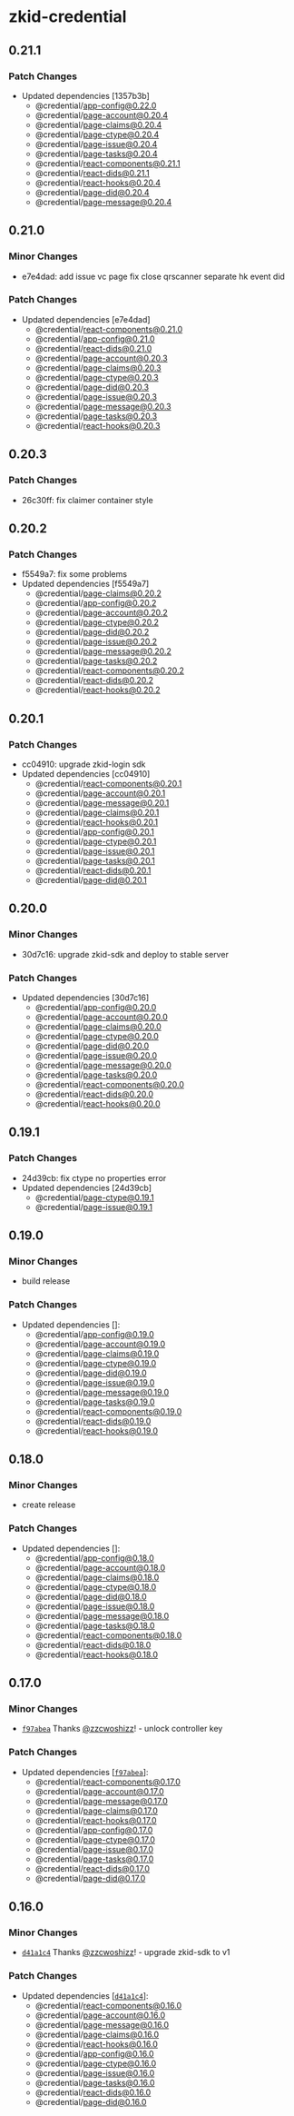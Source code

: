 # zkid-credential

## 0.21.1

### Patch Changes

- Updated dependencies [1357b3b]
  - @credential/app-config@0.22.0
  - @credential/page-account@0.20.4
  - @credential/page-claims@0.20.4
  - @credential/page-ctype@0.20.4
  - @credential/page-issue@0.20.4
  - @credential/page-tasks@0.20.4
  - @credential/react-components@0.21.1
  - @credential/react-dids@0.21.1
  - @credential/react-hooks@0.20.4
  - @credential/page-did@0.20.4
  - @credential/page-message@0.20.4

## 0.21.0

### Minor Changes

- e7e4dad: add issue vc page
  fix close qrscanner
  separate hk event did

### Patch Changes

- Updated dependencies [e7e4dad]
  - @credential/react-components@0.21.0
  - @credential/app-config@0.21.0
  - @credential/react-dids@0.21.0
  - @credential/page-account@0.20.3
  - @credential/page-claims@0.20.3
  - @credential/page-ctype@0.20.3
  - @credential/page-did@0.20.3
  - @credential/page-issue@0.20.3
  - @credential/page-message@0.20.3
  - @credential/page-tasks@0.20.3
  - @credential/react-hooks@0.20.3

## 0.20.3

### Patch Changes

- 26c30ff: fix claimer container style

## 0.20.2

### Patch Changes

- f5549a7: fix some problems
- Updated dependencies [f5549a7]
  - @credential/page-claims@0.20.2
  - @credential/app-config@0.20.2
  - @credential/page-account@0.20.2
  - @credential/page-ctype@0.20.2
  - @credential/page-did@0.20.2
  - @credential/page-issue@0.20.2
  - @credential/page-message@0.20.2
  - @credential/page-tasks@0.20.2
  - @credential/react-components@0.20.2
  - @credential/react-dids@0.20.2
  - @credential/react-hooks@0.20.2

## 0.20.1

### Patch Changes

- cc04910: upgrade zkid-login sdk
- Updated dependencies [cc04910]
  - @credential/react-components@0.20.1
  - @credential/page-account@0.20.1
  - @credential/page-message@0.20.1
  - @credential/page-claims@0.20.1
  - @credential/react-hooks@0.20.1
  - @credential/app-config@0.20.1
  - @credential/page-ctype@0.20.1
  - @credential/page-issue@0.20.1
  - @credential/page-tasks@0.20.1
  - @credential/react-dids@0.20.1
  - @credential/page-did@0.20.1

## 0.20.0

### Minor Changes

- 30d7c16: upgrade zkid-sdk and deploy to stable server

### Patch Changes

- Updated dependencies [30d7c16]
  - @credential/app-config@0.20.0
  - @credential/page-account@0.20.0
  - @credential/page-claims@0.20.0
  - @credential/page-ctype@0.20.0
  - @credential/page-did@0.20.0
  - @credential/page-issue@0.20.0
  - @credential/page-message@0.20.0
  - @credential/page-tasks@0.20.0
  - @credential/react-components@0.20.0
  - @credential/react-dids@0.20.0
  - @credential/react-hooks@0.20.0

## 0.19.1

### Patch Changes

- 24d39cb: fix ctype no properties error
- Updated dependencies [24d39cb]
  - @credential/page-ctype@0.19.1
  - @credential/page-issue@0.19.1

## 0.19.0

### Minor Changes

- build release

### Patch Changes

- Updated dependencies []:
  - @credential/app-config@0.19.0
  - @credential/page-account@0.19.0
  - @credential/page-claims@0.19.0
  - @credential/page-ctype@0.19.0
  - @credential/page-did@0.19.0
  - @credential/page-issue@0.19.0
  - @credential/page-message@0.19.0
  - @credential/page-tasks@0.19.0
  - @credential/react-components@0.19.0
  - @credential/react-dids@0.19.0
  - @credential/react-hooks@0.19.0

## 0.18.0

### Minor Changes

- create release

### Patch Changes

- Updated dependencies []:
  - @credential/app-config@0.18.0
  - @credential/page-account@0.18.0
  - @credential/page-claims@0.18.0
  - @credential/page-ctype@0.18.0
  - @credential/page-did@0.18.0
  - @credential/page-issue@0.18.0
  - @credential/page-message@0.18.0
  - @credential/page-tasks@0.18.0
  - @credential/react-components@0.18.0
  - @credential/react-dids@0.18.0
  - @credential/react-hooks@0.18.0

## 0.17.0

### Minor Changes

- [`f97abea`](https://github.com/zCloak-Network/zkid-credential/commit/f97abea5f33dd979a994ba6b914d60e5b1e3c7c8) Thanks [@zzcwoshizz](https://github.com/zzcwoshizz)! - unlock controller key

### Patch Changes

- Updated dependencies [[`f97abea`](https://github.com/zCloak-Network/zkid-credential/commit/f97abea5f33dd979a994ba6b914d60e5b1e3c7c8)]:
  - @credential/react-components@0.17.0
  - @credential/page-account@0.17.0
  - @credential/page-message@0.17.0
  - @credential/page-claims@0.17.0
  - @credential/react-hooks@0.17.0
  - @credential/app-config@0.17.0
  - @credential/page-ctype@0.17.0
  - @credential/page-issue@0.17.0
  - @credential/page-tasks@0.17.0
  - @credential/react-dids@0.17.0
  - @credential/page-did@0.17.0

## 0.16.0

### Minor Changes

- [`d41a1c4`](https://github.com/zCloak-Network/zkid-credential/commit/d41a1c47b5a4061655a60df32dfecbc9a562a4b2) Thanks [@zzcwoshizz](https://github.com/zzcwoshizz)! - upgrade zkid-sdk to v1

### Patch Changes

- Updated dependencies [[`d41a1c4`](https://github.com/zCloak-Network/zkid-credential/commit/d41a1c47b5a4061655a60df32dfecbc9a562a4b2)]:
  - @credential/react-components@0.16.0
  - @credential/page-account@0.16.0
  - @credential/page-message@0.16.0
  - @credential/page-claims@0.16.0
  - @credential/react-hooks@0.16.0
  - @credential/app-config@0.16.0
  - @credential/page-ctype@0.16.0
  - @credential/page-issue@0.16.0
  - @credential/page-tasks@0.16.0
  - @credential/react-dids@0.16.0
  - @credential/page-did@0.16.0
